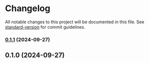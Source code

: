 # Changelog

All notable changes to this project will be documented in this file. See [standard-version](https://github.com/conventional-changelog/standard-version) for commit guidelines.

### [0.1.1](https://github.com/tengo100/f-render/compare/v0.1.0...v0.1.1) (2024-09-27)

## 0.1.0 (2024-09-27)
